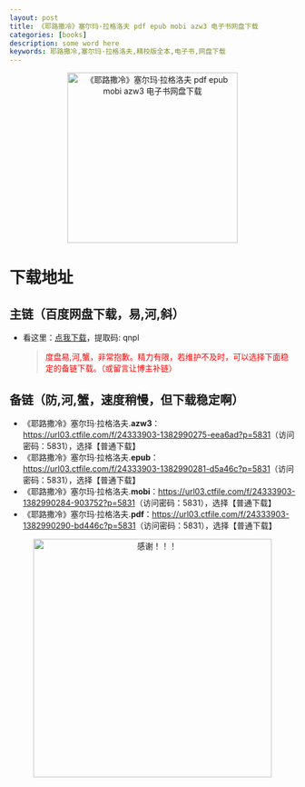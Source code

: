 ```yaml
---
layout: post
title: 《耶路撒冷》塞尔玛·拉格洛夫 pdf epub mobi azw3 电子书网盘下载
categories: [books]
description: some word here
keywords: 耶路撒冷,塞尔玛·拉格洛夫,精校版全本,电子书,网盘下载
---
```


<div align="center"><img src="https://qweree.cn/wp-content/uploads/2024/10/ye-lu-sa-leng.jpg" alt="《耶路撒冷》塞尔玛·拉格洛夫 pdf epub mobi azw3 电子书网盘下载" width="300px" height="auto"></div>

# 下载地址

## 主链（百度网盘下载，易,河,斜）

- 看这里：[点我下载](https://pan.baidu.com/s/1iMXUbSbtZQZjDcqDmnWUyw?pwd=qnpl)，提取码: qnpl

  > <p style="color:red" >度盘易,河,蟹，非常抱歉。精力有限，若维护不及时，可以选择下面稳定的备链下载。（或留言让博主补链）</p>

## 备链（防,河,蟹，速度稍慢，但下载稳定啊）

- 《耶路撒冷》塞尔玛·拉格洛夫.**azw3**：<https://url03.ctfile.com/f/24333903-1382990275-eea6ad?p=5831>（访问密码：5831），选择【普通下载】
- 《耶路撒冷》塞尔玛·拉格洛夫.**epub**：<https://url03.ctfile.com/f/24333903-1382990281-d5a46c?p=5831>（访问密码：5831），选择【普通下载】
- 《耶路撒冷》塞尔玛·拉格洛夫.**mobi**：<https://url03.ctfile.com/f/24333903-1382990284-903752?p=5831>（访问密码：5831），选择【普通下载】
- 《耶路撒冷》塞尔玛·拉格洛夫.**pdf**：<https://url03.ctfile.com/f/24333903-1382990290-bd446c?p=5831>（访问密码：5831），选择【普通下载】

<div align="center"><img src="https://pic.imgdb.cn/item/6707df6bd29ded1a8ce37031.gif" alt="感谢！！！" width="420px" height="auto"/></div>

